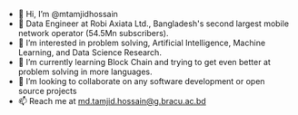 - 👋 Hi, I’m @mtamjidhossain
- 💼 Data Engineer at Robi Axiata Ltd., Bangladesh's second largest mobile network operator (54.5Mn subscribers).
- 👀 I’m interested in problem solving, Artificial Intelligence, Machine Learning, and Data Science Research. 
- 🌱 I’m currently learning Block Chain and trying to get even better at problem solving in more languages.
- 💞️ I’m looking to collaborate on any software development or open source projects
- 📫 Reach me at md.tamjid.hossain@g.bracu.ac.bd

<!---
mtamjidhossain/mtamjidhossain is a ✨ special ✨ repository because its `README.md` (this file) appears on your GitHub profile.
You can click the Preview link to take a look at your changes.
--->
